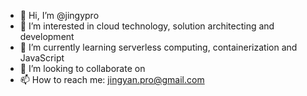 - 👋 Hi, I’m @jingypro
- 👀 I’m interested in cloud technology, solution architecting and development
- 🌱 I’m currently learning serverless computing, containerization and JavaScript
- 💞️ I’m looking to collaborate on <unknown>
- 📫 How to reach me: jingyan.pro@gmail.com

<!---
jingypro/jingypro is a ✨ special ✨ repository because its `README.md` (this file) appears on your GitHub profile.
You can click the Preview link to take a look at your changes.
--->
